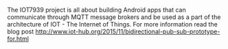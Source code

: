 The IOT7939 project is all about building Android apps that can communicate through MQTT message brokers and be used as a part of the architecture of IOT - The Internet of Things. For more information read the blog post http://www.iot-hub.org/2015/11/bidirectional-pub-sub-prototype-for.html
